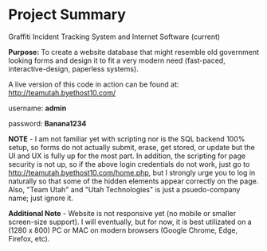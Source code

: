 # Project Summary
Graffiti Incident Tracking System and Internet Software (current)

**Purpose:**
To create a website database that might resemble old government looking forms and design it to fit a very modern need (fast-paced, interactive-design, paperless systems).

A live version of this code in action can be found at: 
http://teamutah.byethost10.com/ 

username: **admin**

password: **Banana1234**


**NOTE** - I am not familiar yet with scripting nor is the SQL backend 100% setup, so forms do not actually submit, erase, get stored, or update but the UI and UX is fully up for the most part. In addition, the scripting for page security is not up, so if the above login credentials do not work, just go to http://teamutah.byethost10.com/home.php, but I strongly urge you to log in naturally so that some of the hidden elements appear correctly on the page. Also, "Team Utah" and "Utah Technologies" is just a psuedo-company name; just ignore it.

**Additional Note** - Website is not responsive yet (no mobile or smaller screen-size support). I will eventually, but for now, it is best utilizated on a (1280 x 800) PC or MAC on modern browsers (Google Chrome, Edge, Firefox, etc).
